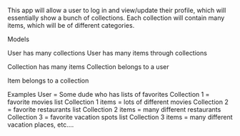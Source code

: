 This app will allow a user to log in and view/update their profile, which will essentially show a bunch of collections. Each collection will contain many items, which will be of different categories.

Models

User has many collections
User has many items through collections

Collection has many items
Collection belongs to a user

Item belongs to a collection

Examples
User = Some dude who has lists of favorites
Collection 1 = favorite movies list
Collection 1 items = lots of different movies
Collection 2 = favorite restaurants list
Collection 2 items = many different restaurants
Collection 3 = favorite vacation spots list
Collection 3 items = many different vacation places, etc….